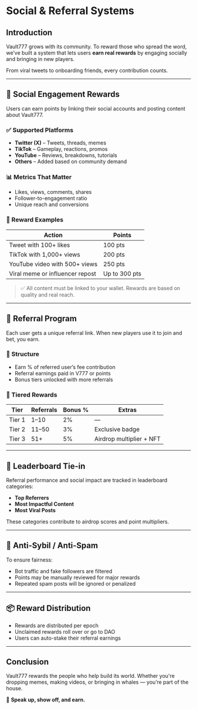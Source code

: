 # Social & Referral Systems

## Introduction

Vault777 grows with its community. To reward those who spread the word, we’ve built a system that lets users **earn real rewards** by engaging socially and bringing in new players.

From viral tweets to onboarding friends, every contribution counts.

---

## 📣 Social Engagement Rewards

Users can earn points by linking their social accounts and posting content about Vault777.

### ✅ Supported Platforms

- **Twitter (X)** – Tweets, threads, memes
- **TikTok** – Gameplay, reactions, promos
- **YouTube** – Reviews, breakdowns, tutorials
- **Others** – Added based on community demand

### 📊 Metrics That Matter

- Likes, views, comments, shares
- Follower-to-engagement ratio
- Unique reach and conversions

### 💎 Reward Examples

| Action                              | Points  |
|-------------------------------------|---------|
| Tweet with 100+ likes               | 100 pts |
| TikTok with 1,000+ views            | 200 pts |
| YouTube video with 500+ views       | 250 pts |
| Viral meme or influencer repost     | Up to 300 pts |

> ✅ All content must be linked to your wallet. Rewards are based on quality and real reach.

---

## 🤝 Referral Program

Each user gets a unique referral link. When new players use it to join and bet, you earn.

### 💼 Structure

- Earn % of referred user’s fee contribution
- Referral earnings paid in V777 or points
- Bonus tiers unlocked with more referrals

### 🧱 Tiered Rewards

| Tier     | Referrals | Bonus % | Extras                  |
|----------|-----------|---------|--------------------------|
| Tier 1   | 1–10      | 2%      | —                        |
| Tier 2   | 11–50     | 3%      | Exclusive badge          |
| Tier 3   | 51+       | 5%      | Airdrop multiplier + NFT |

---

## 🎯 Leaderboard Tie-in

Referral performance and social impact are tracked in leaderboard categories:

- **Top Referrers**
- **Most Impactful Content**
- **Most Viral Posts**

These categories contribute to airdrop scores and point multipliers.

---

## 🔐 Anti-Sybil / Anti-Spam

To ensure fairness:

- Bot traffic and fake followers are filtered
- Points may be manually reviewed for major rewards
- Repeated spam posts will be ignored or penalized

---

## 📦 Reward Distribution

- Rewards are distributed per epoch
- Unclaimed rewards roll over or go to DAO
- Users can auto-stake their referral earnings

---

## Conclusion

Vault777 rewards the people who help build its world. Whether you're dropping memes, making videos, or bringing in whales — you’re part of the house.

📣 **Speak up, show off, and earn.**

